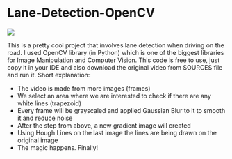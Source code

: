 # Lane-Detection-OpenCV
![](https://github.com/yzbeji/Lane-Detection-OpenCV/blob/main/lane-detection%20.gif)

This is a pretty cool project that involves lane detection when driving on the road. I used OpenCV library (in Python) which is one of the biggest libraries for Image Manipulation and Computer Vision. This code is free to use, just copy it in your IDE and also download the original video from SOURCES file and run it. Short explanation: 
 - The video is made from more images (frames)
 - We select an area where we are interested to check if there are any white lines (trapezoid)
 - Every frame will be grayscaled and applied Gaussian Blur to it to smooth it and reduce noise
 - After the step from above, a new gradient image will created
 - Using Hough Lines on the last image the lines are being drawn on the original image
 - The magic happens. Finally!
